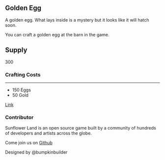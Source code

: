 ## Golden Egg

A golden egg. What lays inside is a mystery but it looks like it will hatch soon.

You can craft a golden egg at the barn in the game.

## Supply

300

### Crafting Costs

---

- 150 Eggs
- 50 Gold

[Link](https://docs.sunflower-land.com/crafting-guide)

### Contributor

Sunflower Land is an open source game built by a community of hundreds of developers and artists across the globe.

Come join us on [Github](https://github.com/sunflower-land/sunflower-land)

Designed by @bumpkinbuilder
